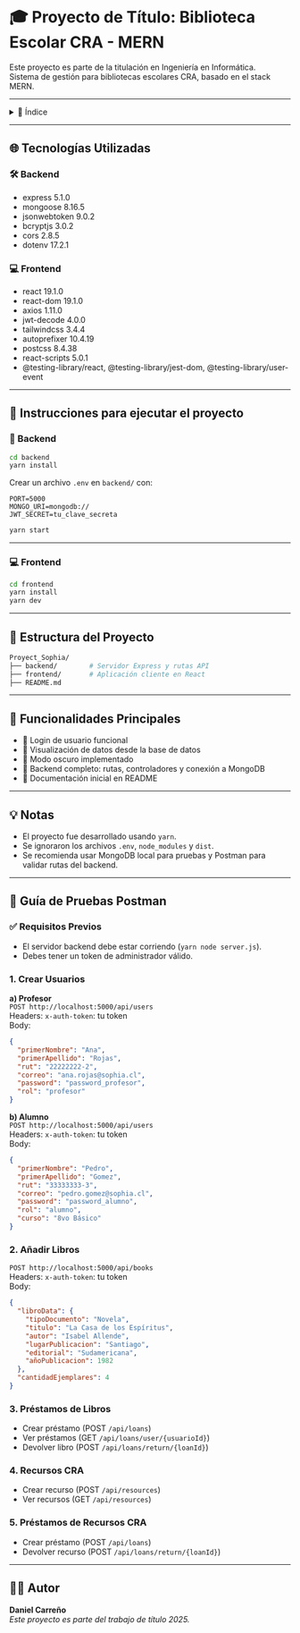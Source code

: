 # 🎓 Proyecto de Título: Biblioteca Escolar CRA - MERN

Este proyecto es parte de la titulación en Ingeniería en Informática.  
Sistema de gestión para bibliotecas escolares CRA, basado en el stack MERN.

---

<details>
<summary>📑 Índice</summary>

- [🌐 Tecnologías Utilizadas](#-tecnologías-utilizadas)
- [🚀 Instrucciones para ejecutar el proyecto](#-instrucciones-para-ejecutar-el-proyecto)
  - [🔧 Backend](#-backend)
  - [💻 Frontend](#-frontend)
- [📁 Estructura del Proyecto](#-estructura-del-proyecto)
- [🧩 Funcionalidades Principales](#-funcionalidades-principales)
- [💡 Notas](#-notas)
- [🧪 Guía de Pruebas Postman](#-guía-de-pruebas-postman)
- [👨‍💻 Autor](#-autor)

</details>

---

## 🌐 Tecnologías Utilizadas

### 🛠️ Backend

- express 5.1.0  
- mongoose 8.16.5  
- jsonwebtoken 9.0.2  
- bcryptjs 3.0.2  
- cors 2.8.5  
- dotenv 17.2.1  

### 💻 Frontend

- react 19.1.0  
- react-dom 19.1.0  
- axios 1.11.0  
- jwt-decode 4.0.0  
- tailwindcss 3.4.4  
- autoprefixer 10.4.19  
- postcss 8.4.38  
- react-scripts 5.0.1  
- @testing-library/react, @testing-library/jest-dom, @testing-library/user-event  

---

## 🚀 Instrucciones para ejecutar el proyecto

### 🔧 Backend

```bash
cd backend
yarn install
```

Crear un archivo `.env` en `backend/` con:

```env
PORT=5000
MONGO_URI=mongodb://
JWT_SECRET=tu_clave_secreta
```

```bash
yarn start
```

---

### 💻 Frontend

```bash
cd frontend
yarn install
yarn dev
```

---

## 📁 Estructura del Proyecto

```bash
Proyect_Sophia/
├── backend/        # Servidor Express y rutas API
├── frontend/       # Aplicación cliente en React
├── README.md
```

---

## 🧩 Funcionalidades Principales

- 🔐 Login de usuario funcional  
- 👀 Visualización de datos desde la base de datos  
- 🌙 Modo oscuro implementado  
- 🧩 Backend completo: rutas, controladores y conexión a MongoDB  
- 📝 Documentación inicial en README  

---

## 💡 Notas

- El proyecto fue desarrollado usando `yarn`.  
- Se ignoraron los archivos `.env`, `node_modules` y `dist`.  
- Se recomienda usar MongoDB local para pruebas y Postman para validar rutas del backend.  

---

## 🧪 Guía de Pruebas Postman

### ✅ Requisitos Previos

- El servidor backend debe estar corriendo (`yarn node server.js`).  
- Debes tener un token de administrador válido.

### 1. Crear Usuarios

**a) Profesor**  
`POST http://localhost:5000/api/users`  
Headers: `x-auth-token`: tu token  
Body:
```json
{
  "primerNombre": "Ana",
  "primerApellido": "Rojas",
  "rut": "22222222-2",
  "correo": "ana.rojas@sophia.cl",
  "password": "password_profesor",
  "rol": "profesor"
}
```

**b) Alumno**  
`POST http://localhost:5000/api/users`  
Headers: `x-auth-token`: tu token  
Body:
```json
{
  "primerNombre": "Pedro",
  "primerApellido": "Gomez",
  "rut": "33333333-3",
  "correo": "pedro.gomez@sophia.cl",
  "password": "password_alumno",
  "rol": "alumno",
  "curso": "8vo Básico"
}
```

### 2. Añadir Libros

`POST http://localhost:5000/api/books`  
Headers: `x-auth-token`: tu token  
Body:
```json
{
  "libroData": {
    "tipoDocumento": "Novela",
    "titulo": "La Casa de los Espíritus",
    "autor": "Isabel Allende",
    "lugarPublicacion": "Santiago",
    "editorial": "Sudamericana",
    "añoPublicacion": 1982
  },
  "cantidadEjemplares": 4
}
```

### 3. Préstamos de Libros

- Crear préstamo (POST `/api/loans`)  
- Ver préstamos (GET `/api/loans/user/{usuarioId}`)  
- Devolver libro (POST `/api/loans/return/{loanId}`)  

### 4. Recursos CRA

- Crear recurso (POST `/api/resources`)  
- Ver recursos (GET `/api/resources`)  

### 5. Préstamos de Recursos CRA

- Crear préstamo (POST `/api/loans`)  
- Devolver recurso (POST `/api/loans/return/{loanId}`)  

---

## 👨‍💻 Autor

**Daniel Carreño**  
*Este proyecto es parte del trabajo de título 2025.*